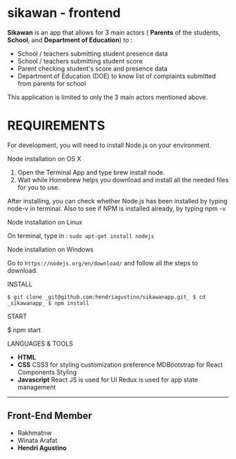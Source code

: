 # sikawan - frontend

**Sikawan** is an app that allows for 3 main actors ( **Parents** of the students, **School**, and **Department of Education**) to :
- School / teachers submitting student presence data
- School / teachers submitting student score
- Parent checking student's score and presence data
- Department of Education (DOE) to know list of complaints submitted from parents for school

This application is limited to only the 3 main actors mentioned above.

# REQUIREMENTS

For development, you will need to install Node.js on your environment.

Node installation on OS X

1. Open the Terminal App and type brew install node.
2. Wait while Homebrew helps you download and install all the needed files for you to use.

After installing, you can check whether Node.js has been installed by typing node-v in terminal. Also to see if NPM is installed already, by typing npm -v

Node installation on Linux

On terminal, type in : 
`sudo apt-get install nodejs`

Node installation on Windows 

Go to `https://nodejs.org/en/download/` and follow all the steps to download.

INSTALL

`$ git clone _git@github.com:hendriagustino/sikawanapp.git_
$ cd _sikawanapp_
$ npm install`

START 

$ npm start

LANGUAGES & TOOLS

- **HTML**
- **CSS**
  CSS3 for styling customization preference
  MDBootstrap for React Components Styling
- **Javascript**
  React JS is used for UI 
  Redux is used for app state management

-----------------------------------

## Front-End Member
* Rakhmatnw
* Winata Arafat
* **Hendri Agustino**
